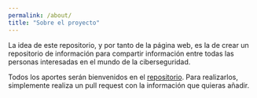 ```yaml
---
permalink: /about/
title: "Sobre el proyecto"
---
```


La idea de este repositorio, y por tanto de la página web, es la de crear un repositorio de información para compartir información entre todas las personas interesadas en el mundo de la ciberseguridad.

Todos los aportes serán bienvenidos en el [repositorio](https://github.com/RafaeldelRio/rafaeldelrio.github.io). Para realizarlos, simplemente realiza un pull request con la información que quieras añadir.
